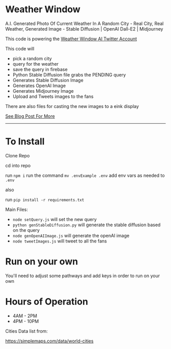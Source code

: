 # Weather Window

A.I. Generated Photo Of Current Weather In A Random City - Real City, Real Weather, Generated Image - Stable Diffusion | OpenAI Dall-E2 | Midjourney

This code is powering the [Weather Window AI Twitter Account](https://twitter.com/WeatherWindowAI)

This code will

- pick a random city
- query for the weather
- save the query in firebase
- Python Stable Diffusion file grabs the PENDING query
- Generates Stable Diffusion Image
- Generates OpenAI Image
- Generates Midjourney Image
- Upload and Tweets images to the fans

There are also files for casting the new images to a eink display

[See Blog Post For More](https://mikepland.com/portfolio/dall-e/2023/05/13/Weather-Window-AI/)

----

# To Install
Clone Repo

cd into repo

run `npm i`
run the command `mv .envExample .env`
add env vars as needed to `.env`

also

run `pip install -r requirements.txt`

Main Files:
- `node setQuery.js` will set the new query
- `python genStableDiffusion.py` will generate the stable diffusion based on the query
- `node genOpenAIImage.js` will generate the openAI image
- `node tweetImages.js` will tweet to all the fans

# Run on your own
You'll need to adjust some pathways and add keys in order to run on your own

# Hours of Operation
- 4AM - 2PM
- 4PM - 10PM

Cities Data list from:

https://simplemaps.com/data/world-cities
